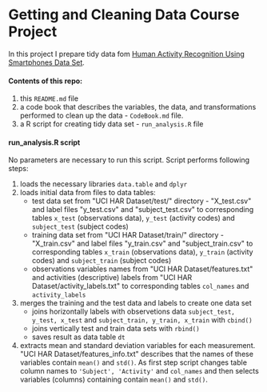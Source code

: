# Getting and Cleaning Data Course Project

In this project I prepare tidy data fom [Human Activity Recognition Using Smartphones Data Set](http://archive.ics.uci.edu/ml/datasets/Human+Activity+Recognition+Using+Smartphones).

#### Contents of this repo:
1. this `README.md` file
2. a code book that describes the variables, the data, and transformations performed to clean up the data - `CodeBook.md` file.
3. a R script for creating tidy data set - `run_analysis.R` file

#### run_analysis.R script
No parameters are necessary to run this script. Script performs following steps:
1. loads the necessary libraries `data.table` and `dplyr`
2. loads initial data from files to data tables:
   - test data set from "UCI HAR Dataset/test/" directory - "X_test.csv" and label files "y_test.csv" and "subject_test.csv" to corresponding tables `x_test` (observations data), `y_test` (activity codes) and `subject_test` (subject codes)
   - training data set from "UCI HAR Dataset/train/" directory - "X_train.csv" and label files "y_train.csv" and "subject_train.csv" to corresponding tables `x_train` (observations data), `y_train` (activity codes) and `subject_train` (subject codes)
   - observations variables names from "UCI HAR Dataset/features.txt" and activities (descriptive) labels from "UCI HAR Dataset/activity_labels.txt" to corresponding tables `col_names` and `activity_labels`
3. merges the training and the test data and labels to create one data set
   - joins horizontally labels with observetions data `subject_test, y_test, x_test` and `subject_train, y_train, x_train` with `cbind()`
   - joins vertically test and train data sets with `rbind()`
   - saves result as data table `dt`
4. extracts mean and standard deviation variables for each measurement. "UCI HAR Dataset/features_info.txt" describes that the names of these variables contain `mean()` and `std()`. As first step script changes table column names to  `'Subject', 'Activity'` and `col_names` and then selects variables (columns) containing contain `mean()` and `std()`.
